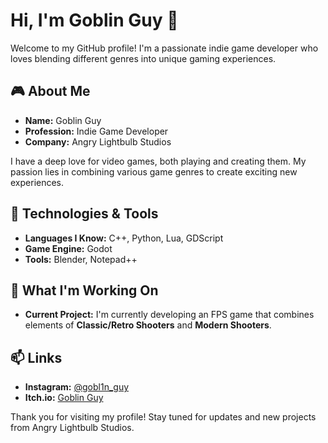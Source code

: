 # Hi, I'm Goblin Guy 👋

Welcome to my GitHub profile! I'm a passionate indie game developer who loves blending different genres into unique gaming experiences.

## 🎮 About Me

- **Name:** Goblin Guy
- **Profession:** Indie Game Developer
- **Company:** Angry Lightbulb Studios

I have a deep love for video games, both playing and creating them. My passion lies in combining various game genres to create exciting new experiences.

## 🔧 Technologies & Tools

- **Languages I Know:** C++, Python, Lua, GDScript
- **Game Engine:** Godot
- **Tools:** Blender, Notepad++

## 🚀 What I'm Working On

- **Current Project:** I'm currently developing an FPS game that combines elements of **Classic/Retro Shooters** and **Modern Shooters**.

## 📫 Links

- **Instagram:** [@gobl1n_guy](https://www.instagram.com/gobl1n_guy/)
- **Itch.io:** [Goblin Guy](https://th4t-1g0bl1n.itch.io/)

Thank you for visiting my profile! Stay tuned for updates and new projects from Angry Lightbulb Studios.
